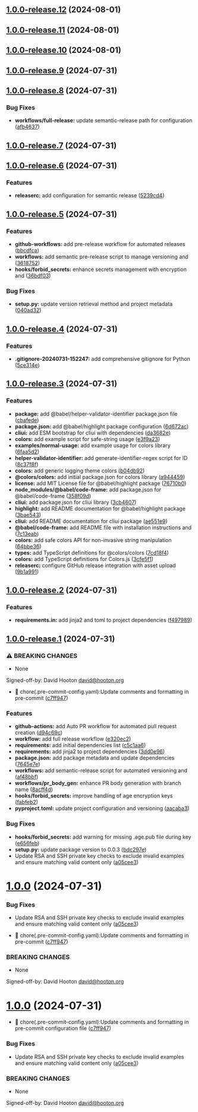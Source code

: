 ## [1.0.0-release.12](https://github.com/djh00t/sops-pre-commit/compare/v1.0.0-release.11...v1.0.0-release.12) (2024-08-01)

## [1.0.0-release.11](https://github.com/djh00t/sops-pre-commit/compare/v1.0.0-release.10...v1.0.0-release.11) (2024-08-01)

## [1.0.0-release.10](https://github.com/djh00t/sops-pre-commit/compare/v1.0.0-release.9...v1.0.0-release.10) (2024-08-01)

## [1.0.0-release.9](https://github.com/djh00t/sops-pre-commit/compare/v1.0.0-release.8...v1.0.0-release.9) (2024-07-31)

## [1.0.0-release.8](https://github.com/djh00t/sops-pre-commit/compare/v1.0.0-release.7...v1.0.0-release.8) (2024-07-31)


### Bug Fixes

* **workflows/full-release:** update semantic-release path for configuration ([afb4637](https://github.com/djh00t/sops-pre-commit/commit/afb463752a3c09cdf2c6e8411412cc767a7bf4ea))

## [1.0.0-release.7](https://github.com/djh00t/sops-pre-commit/compare/v1.0.0-release.6...v1.0.0-release.7) (2024-07-31)

## [1.0.0-release.6](https://github.com/djh00t/sops-pre-commit/compare/v1.0.0-release.5...v1.0.0-release.6) (2024-07-31)


### Features

* **releaserc:** add configuration for semantic release ([5239cd4](https://github.com/djh00t/sops-pre-commit/commit/5239cd416ea43cd85d2df57b473b41303f358f63))

## [1.0.0-release.5](https://github.com/djh00t/sops-pre-commit/compare/v1.0.0-release.4...v1.0.0-release.5) (2024-07-31)


### Features

* **github-workflows:** add pre-release workflow for automated releases ([bbcdfca](https://github.com/djh00t/sops-pre-commit/commit/bbcdfca8e3d04c9bbcffc8e642aa239ad8b6c880))
* **workflows:** add semantic pre-release script to manage versioning and ([3618752](https://github.com/djh00t/sops-pre-commit/commit/3618752a00d1ba8f8725895d67eb1601d60121a0))
* **hooks/forbid_secrets:** enhance secrets management with encryption and ([36bdf03](https://github.com/djh00t/sops-pre-commit/commit/36bdf035487099ff0bbb919fc5268f1bb5ecca89))


### Bug Fixes

* **setup.py:** update version retrieval method and project metadata ([040ad32](https://github.com/djh00t/sops-pre-commit/commit/040ad3250992a42248ccc4dea92eccc90532a041))

## [1.0.0-release.4](https://github.com/djh00t/sops-pre-commit/compare/v1.0.0-release.3...v1.0.0-release.4) (2024-07-31)


### Features

* **.gitignore-20240731-152247:** add comprehensive gitignore for Python ([5ce314e](https://github.com/djh00t/sops-pre-commit/commit/5ce314ecf9b1ddb85bb0b493c402038ecdc8a11a))

## [1.0.0-release.3](https://github.com/djh00t/sops-pre-commit/compare/v1.0.0-release.2...v1.0.0-release.3) (2024-07-31)


### Features

* **package:** add @babel/helper-validator-identifier package.json file ([cbafede](https://github.com/djh00t/sops-pre-commit/commit/cbafedeb21ab69dc8745e61c2b3931b3b155632e))
* **package.json:** add @babel/highlight package configuration ([6d672ac](https://github.com/djh00t/sops-pre-commit/commit/6d672acb5084a0de9a9cd13e1e07ffea9fc2a789))
* **cliui:** add ESM bootstrap for cliui with dependencies ([da3682e](https://github.com/djh00t/sops-pre-commit/commit/da3682e816913c0ba4e56c52f04bd8ebbd7e3a58))
* **colors:** add example script for safe-string usage ([e3f9a23](https://github.com/djh00t/sops-pre-commit/commit/e3f9a231ed32298f9cdf75b0df75b0db7f02f179))
* **examples/normal-usage:** add example usage for colors library ([6faa5d2](https://github.com/djh00t/sops-pre-commit/commit/6faa5d2ff661bd3e9a4905349f10e07542310bff))
* **helper-validator-identifier:** add generate-identifier-regex script for ID ([8c37f8f](https://github.com/djh00t/sops-pre-commit/commit/8c37f8fdcab8e8151684f06f3a102bf8c501eac5))
* **colors:** add generic logging theme colors ([b04db92](https://github.com/djh00t/sops-pre-commit/commit/b04db928bcbca6deee157bce303d8355714b80e4))
* **@colors/colors:** add initial package.json for colors library ([a944459](https://github.com/djh00t/sops-pre-commit/commit/a944459ee4beacaea76ef765944ba0d3eacd4363))
* **license:** add MIT License file for @babel/highlight package ([76710b0](https://github.com/djh00t/sops-pre-commit/commit/76710b0b4ec9cdcae018f03ca9470802cf4f67bc))
* **node_modules/@babel/code-frame:** add package.json for @babel/code-frame ([358f09d](https://github.com/djh00t/sops-pre-commit/commit/358f09d934a8ccb2bfcbd05f367d43c1fdf03ab1))
* **cliui:** add package.json for cliui library ([3cb4607](https://github.com/djh00t/sops-pre-commit/commit/3cb46072b034a611c997ae90136682e517e87a5f))
* **highlight:** add README documentation for @babel/highlight package ([3bae543](https://github.com/djh00t/sops-pre-commit/commit/3bae543ef2e4795cc61ce45b374135eb13c1b085))
* **cliui:** add README documentation for cliui package ([ae551e9](https://github.com/djh00t/sops-pre-commit/commit/ae551e99d2928561aafe9d4c93be0aac91caa1bf))
* **@babel/code-frame:** add README file with installation instructions and ([7c13eab](https://github.com/djh00t/sops-pre-commit/commit/7c13eabe0162170c183e1555a94d440761d37bc4))
* **colors:** add safe colors API for non-invasive string manipulation ([64bbe36](https://github.com/djh00t/sops-pre-commit/commit/64bbe36cd1789983681cb0eb9297dca9aea8ffb9))
* **types:** add TypeScript definitions for @colors/colors ([7cd18f4](https://github.com/djh00t/sops-pre-commit/commit/7cd18f4bf8c2d4e95f9e3d1b54f3750a849fcd0b))
* **colors:** add TypeScript definitions for Colors.js ([3cfe5f1](https://github.com/djh00t/sops-pre-commit/commit/3cfe5f14983d7de3b7bf286125d5c50421966b50))
* **releaserc:** configure GitHub release integration with asset upload ([9b1a991](https://github.com/djh00t/sops-pre-commit/commit/9b1a99134b74a5e3c55e9a9264850144374f3e04))

## [1.0.0-release.2](https://github.com/djh00t/sops-pre-commit/compare/v1.0.0-release.1...v1.0.0-release.2) (2024-07-31)


### Features

* **requirements.in:** add jinja2 and toml to project dependencies ([f497989](https://github.com/djh00t/sops-pre-commit/commit/f49798957f98444e0e501069035442a02f0be52d))

## [1.0.0-release.1](https://github.com/djh00t/sops-pre-commit/compare/v0.0.2...v1.0.0-release.1) (2024-07-31)


### ⚠ BREAKING CHANGES

* None

Signed-off-by: David Hooton <david@hooton.org>

* 🔧 chore(.pre-commit-config.yaml):Update comments and formatting in pre-commit ([c7ff947](https://github.com/djh00t/sops-pre-commit/commit/c7ff947a080ec5a3f5c13dbdf29e4b4ce803b73f))


### Features

* **github-actions:** add Auto PR workflow for automated pull request creation ([d94c69c](https://github.com/djh00t/sops-pre-commit/commit/d94c69ca7a2037290bb86fb5222ed732529dd96f))
* **workflow:** add full release workflow ([e320ec2](https://github.com/djh00t/sops-pre-commit/commit/e320ec2421c83cf4c7f0721d19544004ad912213))
* **requirements:** add initial dependencies list ([c5c1aa6](https://github.com/djh00t/sops-pre-commit/commit/c5c1aa64e349a64dc8c9b871605ebbe394c474c8))
* **requirements:** add jinja2 to project dependencies ([3dd0e96](https://github.com/djh00t/sops-pre-commit/commit/3dd0e96a6df6a6e563e35977fb5b4df7a29cd77b))
* **package.json:** add package metadata and update dependencies ([7645e7e](https://github.com/djh00t/sops-pre-commit/commit/7645e7ef38013a03392e20b6818d508f5d7239c5))
* **workflows:** add semantic-release script for automated versioning and ([af48bbf](https://github.com/djh00t/sops-pre-commit/commit/af48bbf9911666c10d39741bae40cf11239a7649))
* **workflows/pr_body_gen:** enhance PR body generation with branch name ([8acff4d](https://github.com/djh00t/sops-pre-commit/commit/8acff4d164065163124f4d03604cb7c761f46a09))
* **hooks/forbid_secrets:** improve handling of age encryption keys ([fabfeb2](https://github.com/djh00t/sops-pre-commit/commit/fabfeb234afb8ed8b4b897007e34f5e929e3e9b1))
* **pyproject.toml:** update project configuration and versioning ([aacaba3](https://github.com/djh00t/sops-pre-commit/commit/aacaba3ae1fd77be6742840ad53a5b8b8a957146))


### Bug Fixes

* **hooks/forbid_secrets:** add warning for missing .age.pub file during key ([e656feb](https://github.com/djh00t/sops-pre-commit/commit/e656feb1ae0d457ff2569042bd63056b2b66314f))
* **setup.py:** update package version to 0.0.3 ([bdc297e](https://github.com/djh00t/sops-pre-commit/commit/bdc297e2974beb929caa359bc84160ca3ad3a315))
* Update RSA and SSH private key checks to exclude invalid examples and ensure matching valid content only ([a05cee3](https://github.com/djh00t/sops-pre-commit/commit/a05cee36cd8f2e66fe404b22a2843becbb9d7d8a))

# [1.0.0](https://github.com/djh00t/sops-pre-commit/compare/v0.0.2...v1.0.0) (2024-07-31)


### Bug Fixes

* Update RSA and SSH private key checks to exclude invalid examples and ensure matching valid content only ([a05cee3](https://github.com/djh00t/sops-pre-commit/commit/a05cee36cd8f2e66fe404b22a2843becbb9d7d8a))


* 🔧 chore(.pre-commit-config.yaml):Update comments and formatting in pre-commit ([c7ff947](https://github.com/djh00t/sops-pre-commit/commit/c7ff947a080ec5a3f5c13dbdf29e4b4ce803b73f))


### BREAKING CHANGES

* None

Signed-off-by: David Hooton <david@hooton.org>

# [1.0.0](https://github.com/djh00t/sops-pre-commit/compare/v0.0.2...v1.0.0) (2024-07-31)


* 🔧 chore(.pre-commit-config.yaml):Update comments and formatting in pre-commit configuration file ([c7ff947](https://github.com/djh00t/sops-pre-commit/commit/c7ff947a080ec5a3f5c13dbdf29e4b4ce803b73f))


### Bug Fixes

* Update RSA and SSH private key checks to exclude invalid examples and ensure matching valid content only ([a05cee3](https://github.com/djh00t/sops-pre-commit/commit/a05cee36cd8f2e66fe404b22a2843becbb9d7d8a))


### BREAKING CHANGES

* None

Signed-off-by: David Hooton <david@hooton.org>
